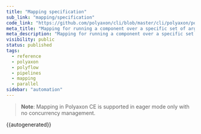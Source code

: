 ```yaml
---
title: "Mapping specification"
sub_link: "mapping/specification"
code_link: "https://github.com/polyaxon/cli/blob/master/cli/polyaxon/polyflow/matrix/mapping.py"
meta_title: "Mapping for running a component over a specific set of arguments - Polyaxon automation"
meta_description: "Mapping for running a component over a specific set of arguments dynamically and for executing the runs in parallel."
visibility: public
status: published
tags:
  - reference
  - polyaxon
  - polyflow
  - pipelines
  - mapping
  - parallel
sidebar: "automation"
---
```


> **Note**: Mapping in Polyaxon CE is supported in eager mode only with no concurrency management.

{{autogenerated}}
